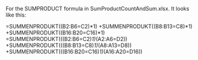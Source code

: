 For the SUMPRODUCT formula in SumProductCountAndSum.xlsx. 
It looks like this:

=SUMMENPRODUKT((B2:B6=C2)*1)
+SUMMENPRODUKT((B8:B13=C8)*1)
+SUMMENPRODUKT((B16:B20=C16)*1)
  
=SUMMENPRODUKT(((B2:B6=C2)*1)*(A2:A6=D2))
+SUMMENPRODUKT(((B8:B13=C8)*1)*(A8:A13=D8))
+SUMMENPRODUKT(((B16:B20=C16)*1)*(A16:A20=D16))
